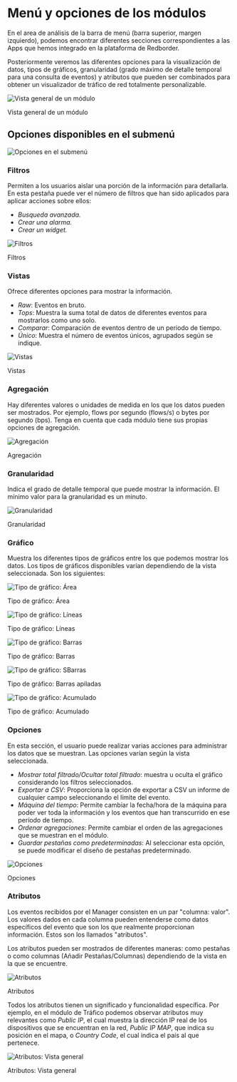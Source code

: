 
# Menú y opciones de los módulos

En el area de análisis de la barra de menú (barra superior, margen izquierdo), podemos encontrar diferentes secciones correspondientes a las Apps que hemos integrado en la plataforma de Redborder.

Posteriormente veremos las diferentes opciones para la visualización de datos, tipos de gráficos, granularidad (grado máximo de detalle temporal para una consulta de eventos) y atributos que pueden ser combinados para obtener un visualizador de tráfico de red totalmente personalizable.

![Vista general de un módulo](images/ch04_img010.png)

Vista general de un módulo

## Opciones disponibles en el submenú

![Opciones en el submenú](images/ch04_img011.png)

### Filtros

Permiten a los usuarios aislar una porción de la información para detallarla. En esta pestaña puede ver el número de filtros que han sido aplicados para aplicar acciones sobre ellos:

- *Busqueda avanzada.*
- *Crear una alarma.*
- *Crear un widget.*

![Filtros](images/ch04_img012.png)

Filtros

### Vistas

Ofrece diferentes opciones para mostrar la información.

- *Raw*: Eventos en bruto.
- *Tops*: Muestra la suma total de datos de diferentes eventos para mostrarlos como uno solo.
- *Comparar*: Comparación de eventos dentro de un periodo de tiempo.
- *Único*: Muestra el número de eventos únicos, agrupados según se indique.

![Vistas](images/ch04_img013.png)

Vistas

### Agregación

Hay diferentes valores o unidades de medida en los que los datos pueden ser mostrados. Por ejemplo, flows por segundo (flows/s) o bytes por segundo (bps). Tenga en cuenta que cada módulo tiene sus propias opciones de agregación.

![Agregación](images/ch04_img014.png)

Agregación

### Granularidad

Indica el grado de detalle temporal que puede mostrar la información. El mínimo valor para la granularidad es un minuto.

![Granularidad](images/ch04_img015.png)

Granularidad

### Gráfico

Muestra los diferentes tipos de gráficos entre los que podemos mostrar los datos. Los tipos de gráficos disponibles varían dependiendo de la vista seleccionada. Son los siguientes:

![Tipo de gráfico: Área](images/ch04_img016.png)

Tipo de gráfico: Área

![Tipo de gráfico: Líneas](images/ch04_img017.png)

Tipo de gráfico: Líneas

![Tipo de gráfico: Barras](images/ch04_img018.png)

Tipo de gráfico: Barras

![Tipo de gráfico: SBarras](images/ch04_img019.png)

Tipo de gráfico: Barras apiladas

![Tipo de gráfico: Acumulado](images/ch04_img020.png)

Tipo de gráfico: Acumulado

### Opciones

En esta sección, el usuario puede realizar varias acciones para administrar los datos que se muestran. Las opciones varían según la vista seleccionada.

- *Mostrar total filtrado/Ocultar total filtrado*: muestra u oculta el gráfico considerando los filtros seleccionados.
- *Exportar a CSV*: Proporciona la opción de exportar a CSV un informe de cualquier campo seleccionando el límite del evento.
- *Máquina del tiempo*: Permite cambiar la fecha/hora de la máquina para poder ver toda la información y los eventos que han transcurrido en ese período de tiempo.
- *Ordenar agregaciones*: Permite cambiar el orden de las agregaciones que se muestran en el módulo.
- *Guardar pestañas como predeterminadas*: Al seleccionar esta opción, se puede modificar el diseño de pestañas predeterminado.

![Opciones](images/ch04_img021.png)

Opciones

### Atributos

Los eventos recibidos por el Manager consisten en un par "columna: valor". Los valores dados en cada columna pueden entenderse como datos específicos del evento que son los que realmente proporcionan información. Estos son los llamados "atributos".

Los atributos pueden ser mostrados de diferentes maneras: como pestañas o como columnas (Añadir Pestañas/Columnas) dependiendo de la vista en la que se encuentre.

![Atributos](images/ch04_img022.png)

Atributos

Todos los atributos tienen un significado y funcionalidad específica. Por ejemplo, en el módulo de Tráfico podemos observar atributos muy relevantes como *Public IP*, el cual muestra la dirección IP real de los dispositivos que se encuentran en la red, *Public IP MAP*, que indica su posición en el mapa, o *Country Code*, el cual indica el país al que pertenece.

![Atributos: Vista general](images/ch04_img023.png)

Atributos: Vista general

